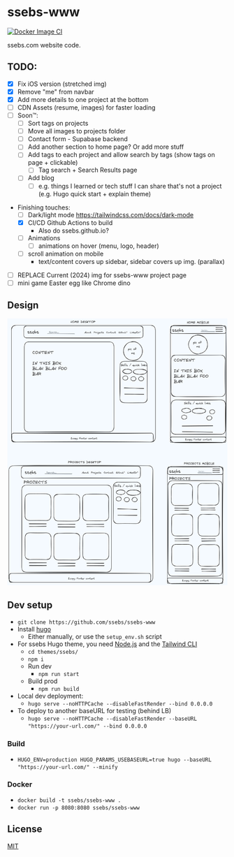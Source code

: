 # ssebs-www
[![Docker Image CI](https://github.com/ssebs/ssebs-www/actions/workflows/docker-image.yml/badge.svg)](https://github.com/ssebs/ssebs-www/actions/workflows/docker-image.yml)

ssebs.com website code. 

## TODO:
- [x] Fix iOS version (stretched img)
- [x] Remove "me" from navbar
- [x] Add more details to one project at the bottom
- [ ] CDN Assets (resume, images) for faster loading
- [ ] Soon™️:
  - [ ] Sort tags on projects
  - [ ] Move all images to projects folder
  - [ ] Contact form - Supabase backend
  - [ ] Add another section to home page? Or add more stuff
  - [ ] Add tags to each project and allow search by tags (show tags on page + clickable)
    - [ ] Tag search + Search Results page
  - [ ] Add blog
    - [ ] e.g. things I learned or tech stuff I can share that's not a project (e.g. Hugo quick start + explain theme)
- Finishing touches:
  - [ ] Dark/light mode https://tailwindcss.com/docs/dark-mode
  - [x] CI/CD Github Actions to build
    - Also do ssebs.github.io?
  - [ ] Animations
    - [ ] animations on hover (menu, logo, header)
  - [ ] scroll animation on mobile
    - text/content covers up sidebar, sidebar covers up img. (parallax)
- [ ] REPLACE Current (2024) img for ssebs-www project page
- [ ] mini game Easter egg like Chrome dino

## Design
![home](.excalidraw.png)

## Dev setup
- `git clone https://github.com/ssebs/ssebs-www`
- Install [hugo](https://gohugo.io/)
  - Either manually, or use the `setup_env.sh` script
- For ssebs Hugo theme, you need [Node.js](https://nodejs.org/en/download/package-manager) and the [Tailwind CLI](https://tailwindcss.com/docs/installation)
  - `cd themes/ssebs/`
  - `npm i`
  - Run dev
    - `npm run start`
  - Build prod
    - `npm run build`
- Local dev deployment:
  - `hugo serve --noHTTPCache --disableFastRender --bind 0.0.0.0`
- To deploy to another baseURL for testing (behind LB)
  - `hugo serve --noHTTPCache --disableFastRender --baseURL "https://your-url.com/" --bind 0.0.0.0`

### Build
- `HUGO_ENV=production HUGO_PARAMS_USEBASEURL=true hugo --baseURL "https://your-url.com/" --minify`

### Docker
- `docker build -t ssebs/ssebs-www .`
- `docker run -p 8080:8080 ssebs/ssebs-www`

## License
[MIT](./LICENSE)
